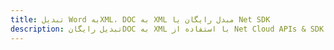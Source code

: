---title: تبدیل Word بهXML، DOC به XML مبدل رایگان یا Net SDKdescription: تبدیل رایگانDOC به XML با استفاده از Net Cloud APIs & SDK. همچنین اسناد Microsoft Word و OpenOffice را در Cloud ایجاد، ویرایش و رندر کنید.---